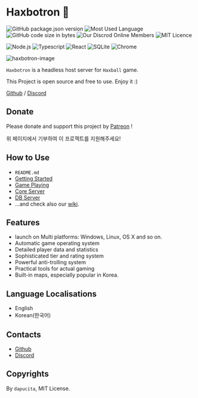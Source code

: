 # Haxbotron 🤖
![GitHub package.json version](https://img.shields.io/github/package-json/v/dapucita/haxbotron?style=flat-square)
![Most Used Language](https://img.shields.io/github/languages/top/dapucita/haxbotron?style=flat-square)
![GitHub code size in bytes](https://img.shields.io/github/languages/code-size/dapucita/haxbotron?style=flat-square)
![Our Discrod Online Members](https://img.shields.io/discord/602402864647634954?style=flat-square)
![MIT Licence](https://img.shields.io/github/license/dapucita/haxbotron?style=flat-square)

![Node.js](https://img.shields.io/badge/-Node.js-339933?style=for-the-badge&logo=node%2ejs&logoColor=fff)
![Typescript](https://img.shields.io/badge/-Typescript-007acc?style=for-the-badge&logo=typescript&logoColor=fff)
![React](https://img.shields.io/badge/-React-61dafb?style=for-the-badge&logo=react&logoColor=fff)
![SQLite](https://img.shields.io/badge/-SQLite-003b57?style=for-the-badge&logo=sqlite&logoColor=fff)
![Chrome](https://img.shields.io/badge/-Chrome-4285f4?style=for-the-badge&logo=google%20chrome&logoColor=fff)

![haxbotron-image](haxbotron-img.png)

`Haxbotron` is a headless host server for `Haxball` game.

This Project is open source and free to use. Enjoy it :)

[Github](https://github.com/dapucita/haxbotron) / [Discord](https://discord.gg/qfg45B2)

## Donate
Please donate and support this project by [Patreon](https://www.patreon.com/dapucita) !

위 페이지에서 기부하여 이 프로젝트를 지원해주세요!

## How to Use
- `README.md`
- [Getting Started](https://github.com/dapucita/haxbotron/wiki/Getting-Started)
- [Game Playing](https://github.com/dapucita/haxbotron/wiki/Game-Playing)
- [Core Server](https://github.com/dapucita/haxbotron/wiki/Core-Server)
- [DB Server](https://github.com/dapucita/haxbotron/wiki/DB-Server)
- ...and check also our [wiki](https://github.com/dapucita/haxbotron/wiki).

## Features
- launch on Multi platforms: Windows, Linux, OS X and so on.
- Automatic game operating system
- Detailed player data and statistics
- Sophisticated tier and rating system
- Powerful anti-trolling system
- Practical tools for actual gaming
- Built-in maps, especially popular in Korea.

## Language Localisations
- English
- Korean(한국어)

## Contacts
- [Github](https://github.com/dapucita/haxbotron)
- [Discord](https://discord.gg/qfg45B2)

## Copyrights
By `dapucita`, MIT License.
